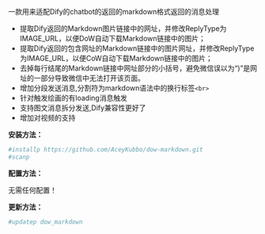 一款用来适配Dify的chatbot的返回的markdown格式返回的消息处理

+ 提取Dify返回的Markdown图片链接中的网址，并修改ReplyType为IMAGE_URL，以便DoW自动下载Markdown链接中的图片；
+ 提取Dify返回的包含网址的Markdown链接中的图片网址，并修改ReplyType为IMAGE_URL，以便CoW自动下载Markdown链接中的图片；
+ 去掉每行结尾的Markdown链接中网址部分的小括号，避免微信误以为“)”是网址的一部分导致微信中无法打开该页面。
+ 增加分段发送消息,分割符为markdown语法中的换行标签`<br>`
+ 针对触发绘画的有loading消息触发
+ 支持图文消息拆分发送,Dify兼容性更好了
+ 增加对视频的支持

**安装方法：**

```sh
#installp https://github.com/AceyKubbo/dow-markdown.git
#scanp
```

**配置方法：**

无需任何配置！

**更新方法：**
```sh
#updatep dow_markdown
```